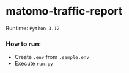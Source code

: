 # matomo-traffic-report

Runtime: `Python 3.12`

### How to run:
- Create `.env` from `.sample.env`
- Execute `run.py`
